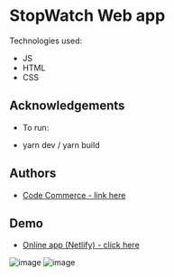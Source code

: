 # StopWatch Web app

Technologies used:

- JS
- HTML
- CSS

## Acknowledgements


- To run:

- yarn dev / yarn build

## Authors

- [ Code Commerce - link here ](https://www.youtube.com/watch?v=jPFh8kBXoug&t=641s)

## Demo

- [Online app (Netlify) - click here](https://rococo-begonia-6e4778.netlify.app/)

![image](https://user-images.githubusercontent.com/63982700/209489247-2a6f5b13-f78c-4e53-9ad0-186cdddf424d.png)
![image](https://user-images.githubusercontent.com/63982700/209489260-a4937125-2459-4115-8414-119ea57ad24f.png)

